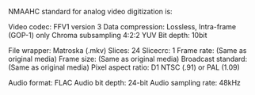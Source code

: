 NMAAHC standard for analog video digitization is:

Video codec: FFV1 version 3
Data compression: Lossless, Intra-frame (GOP-1) only
Chroma subsampling 4:2:2 YUV
Bit depth: 10bit

File wrapper: Matroska (.mkv)
Slices: 24
Slicecrc: 1
Frame rate: (Same as original media)
Frame size: (Same as original media)
Broadcast standard: (Same as original media)
Pixel aspect ratio: D1 NTSC (.91) or PAL (1.09)

Audio format: FLAC
Audio bit depth: 24-bit
Audio sampling rate: 48kHz
